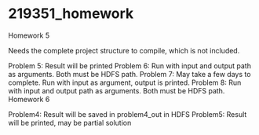 # 219351_homework



Homework 5

Needs the complete project structure to compile, which is not included.

Problem 5: Result will be printed
Problem 6: Run with input and output path as arguments. Both must be HDFS path.
Problem 7: May take a few days to complete. Run with input as argument, output is printed.
Problem 8: Run with input and output path as arguments. Both must be HDFS path.
Homework 6

Problem4: Result will be saved in problem4_out in HDFS
Problem5: Result will be printed, may be partial solution
